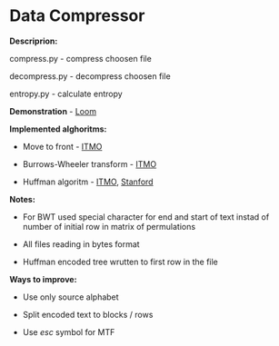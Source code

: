 # Data Compressor

**Descriprion:**

compress.py - compress choosen file

decompress.py - decompress choosen file

entropy.py - calculate entropy
  

**Demonstration** - [Loom](https://www.loom.com/share/c7548b75c57f480b870b516e6c2ad27b)


**Implemented alghoritms:**

 * Move to front - [ITMO](https://neerc.ifmo.ru/wiki/index.php?title=%D0%9F%D1%80%D0%B5%D0%BE%D0%B1%D1%80%D0%B0%D0%B7%D0%BE%D0%B2%D0%B0%D0%BD%D0%B8%D0%B5_MTF)

 * Burrows-Wheeler transform - [ITMO](https://neerc.ifmo.ru/wiki/index.php?title=%D0%9F%D1%80%D0%B5%D0%BE%D0%B1%D1%80%D0%B0%D0%B7%D0%BE%D0%B2%D0%B0%D0%BD%D0%B8%D0%B5_%D0%91%D0%B0%D1%80%D1%80%D0%BE%D1%83%D0%B7%D0%B0-%D0%A3%D0%B8%D0%BB%D0%B5%D1%80%D0%B0)

 * Huffman algoritm - [ITMO](https://neerc.ifmo.ru/wiki/index.php?title=%D0%90%D0%BB%D0%B3%D0%BE%D1%80%D0%B8%D1%82%D0%BC_%D0%A5%D0%B0%D1%84%D1%84%D0%BC%D0%B0%D0%BD%D0%B0), [Stanford](http://web.stanford.edu/class/archive/cs/cs106x/cs106x.1174/assnFiles/assign6/huffman-spec.html)

**Notes:**

 * For BWT used special character for end and start of text instad of number of initial row in matrix of permulations
 
 * All files reading in bytes format
 
 * Huffman encoded tree wrutten to first row in the file


**Ways to improve:**

 * Use only source alphabet 
 
 * Split encoded text to blocks / rows

 * Use *esc* symbol for MTF  
